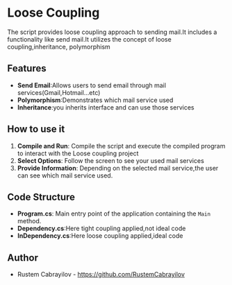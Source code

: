# Loose Coupling
The script provides loose coupling approach to sending mail.It includes a functionality like send mail.It utilizes the concept of loose coupling,inheritance, polymorphism
## Features
- **Send Email**:Allows users to send email through mail services(Gmail,Hotmail...etc)
- **Polymorphism**:Demonstrates which  mail service used
- **Inheritance**:you inherits interface and can use those services 

## How to use it

1. **Compile and Run**: Compile the script and execute the compiled program to interact with the Loose coupling project
2. **Select Options**: Follow the screen to see your used mail services
3. **Provide Information**: Depending on the selected mail service,the user can see which mail service used.
 ## Code Structure
- **Program.cs**: Main entry point of the application containing the `Main` method.
- **Dependency.cs**:Here tight coupling applied,not ideal code
- **InDependency.cs**:Here loose coupling applied,ideal code
## Author

- Rustem Cabrayilov - https://github.com/RustemCabrayilov
